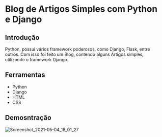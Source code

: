 # Blog de Artigos Simples com Python e Django



## Introdução

Python, possui vários framework poderosos, como Django, Flask, entre outros. Com isso foi feito um Blog, contendo alguns Artigos simples, utilizando o framework Django.



## Ferramentas

- Python
- Django
- HTML
- CSS



## Demosntração

![Screenshot_2021-05-04_18_01_27](https://user-images.githubusercontent.com/42840902/117069946-7e46ac00-ad03-11eb-843f-7268e95a392b.png)

